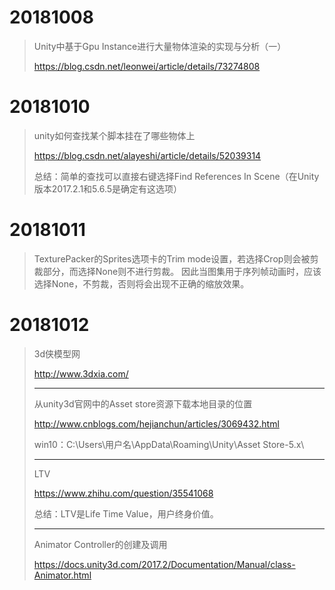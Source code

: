 # 20181008

> Unity中基于Gpu Instance进行大量物体渲染的实现与分析（一）
>
> https://blog.csdn.net/leonwei/article/details/73274808

# 20181010

> unity如何查找某个脚本挂在了哪些物体上
>
> https://blog.csdn.net/alayeshi/article/details/52039314
>
> 总结：简单的查找可以直接右键选择Find References In Scene（在Unity版本2017.2.1和5.6.5是确定有这选项）

# 20181011

> TexturePacker的Sprites选项卡的Trim mode设置，若选择Crop则会被剪裁部分，而选择None则不进行剪裁。
> 因此当图集用于序列帧动画时，应该选择None，不剪裁，否则将会出现不正确的缩放效果。

# 20181012

> 3d侠模型网
>
> http://www.3dxia.com/
> 
> ------ 
> 
> 从unity3d官网中的Asset store资源下载本地目录的位置
>
> http://www.cnblogs.com/hejianchun/articles/3069432.html
> 
> win10：C:\Users\用户名\AppData\Roaming\Unity\Asset Store-5.x\
> 
> ------
> 
> LTV
> 
> https://www.zhihu.com/question/35541068
> 
> 总结：LTV是Life Time Value，用户终身价值。
>
> ------
>
> Animator Controller的创建及调用
>
> https://docs.unity3d.com/2017.2/Documentation/Manual/class-Animator.html

